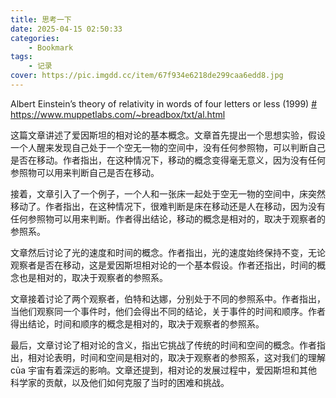 ```yaml
---
title: 思考一下
date: 2025-04-15 02:50:33
categories: 
    - Bookmark
tags: 
    - 记录
cover: https://pic.imgdd.cc/item/67f934e6218de299caa6edd8.jpg
---
```




Albert Einstein’s theory of relativity in words of four letters or less (1999) [#](https://www.supertechfans.com/cn/post/2025-04-15-HackerNews/#albert-einsteins-theory-of-relativity-in-words-of-four-letters-or-less-1999)
https://www.muppetlabs.com/~breadbox/txt/al.html

<!--more-->


这篇文章讲述了爱因斯坦的相对论的基本概念。文章首先提出一个思想实验，假设一个人醒来发现自己处于一个空无一物的空间中，没有任何参照物，可以判断自己是否在移动。作者指出，在这种情况下，移动的概念变得毫无意义，因为没有任何参照物可以用来判断自己是否在移动。

接着，文章引入了一个例子，一个人和一张床一起处于空无一物的空间中，床突然移动了。作者指出，在这种情况下，很难判断是床在移动还是人在移动，因为没有任何参照物可以用来判断。作者得出结论，移动的概念是相对的，取决于观察者的参照系。

文章然后讨论了光的速度和时间的概念。作者指出，光的速度始终保持不变，无论观察者是否在移动，这是爱因斯坦相对论的一个基本假设。作者还指出，时间的概念也是相对的，取决于观察者的参照系。

文章接着讨论了两个观察者，伯特和达娜，分别处于不同的参照系中。作者指出，当他们观察同一个事件时，他们会得出不同的结论，关于事件的时间和顺序。作者得出结论，时间和顺序的概念是相对的，取决于观察者的参照系。

最后，文章讨论了相对论的含义，指出它挑战了传统的时间和空间的概念。作者指出，相对论表明，时间和空间是相对的，取决于观察者的参照系，这对我们的理解 của 宇宙有着深远的影响。文章还提到，相对论的发展过程中，爱因斯坦和其他科学家的贡献，以及他们如何克服了当时的困难和挑战。
